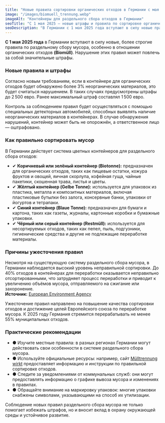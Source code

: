 ```yaml
---
title: "Новые правила сортировки органических отходов в Германии с мая 2025 года"
image: "/images/biomuell_trennung.webp"
imageAlt: "Контейнеры для раздельного сбора отходов в Германии"
seoTitle: "С 1 мая 2025 — новые штрафы и правила по сортировке органических отходов в Германии"
seoDescription: "В Германии с 1 мая 2025 года вступают в силу новые правила сортировки органических отходов. За нарушение могут взиматься штрафы до 2 500 евро."
---
```


**С 1 мая 2025 года** в Германии вступают в силу новые, более строгие правила по раздельному сбору мусора, особенно в отношении органических отходов **(Biomüll)**. Нарушение этих правил может повлечь за собой значительные штрафы.  

### Новые правила и штрафы
Согласно новым требованиям, если в контейнере для органических отходов будет обнаружено более 3% неорганических материалов, это будет считаться нарушением. В таких случаях предусмотрены штрафы до 2 500 евро. Ранее максимальный штраф составлял 1 500 евро.  


Контроль за соблюдением правил будет осуществляться с помощью специальных детекторных автомобилей, способных выявлять наличие неорганических материалов в контейнерах. В случае обнаружения нарушений, контейнер может быть не опорожнён, а ответственное лицо — оштрафовано.  


###  Как правильно сортировать мусор
В Германии действует система цветных контейнеров для раздельного сбора отходов:

- ✔ **Коричневый или зелёный контейнер (Biotonne):** предназначен для органических отходов, таких как пищевые остатки, кожура фруктов и овощей, яичная скорлупа, кофейная гуща, чайные пакетики, скошенная трава, листья и цветы.
- ✔ **Жёлтый контейнер (Gelbe Tonne):** используется для упаковок из пластика, металла и композитных материалов, включая пластиковые бутылки без залога, консервные банки, упаковки от йогуртов и тетрапаки.
- ✔ **Синий контейнер (Blaue Tonne):** предназначен для бумаги и картона, таких как газеты, журналы, картонные коробки и бумажные упаковки.
- ✔ **Чёрный или серый контейнер (Restmüll):** используется для несортируемых отходов, таких как пепел, пыль, подгузники, гигиенические средства и другие не подлежащие переработке материалы.  

### Причины ужесточения правил
Несмотря на существующую систему раздельного сбора мусора, в Германии наблюдается высокий уровень неправильной сортировки. До 40% отходов в контейнерах для переработки оказывается неправильно отсортированными, что затрудняет процесс переработки и приводит к увеличению объёмов мусора, отправляемого на сжигание или захоронение.  
**Источник:** [European Environment Agency](https://www.eea.europa.eu)

Ужесточение правил направлено на повышение качества сортировки отходов и достижение целей Европейского союза по переработке мусора. К 2025 году Германия стремится перерабатывать не менее 55% муниципальных отходов.  


###  Практические рекомендации
- ● Изучите местные правила: в разных регионах Германии могут действовать свои особенности в системе раздельного сбора мусора.
- ● Используйте официальные ресурсы: например, сайт [Mülltrennung wirkt](https://www.muelltrennung-wirkt.de) предоставляет информацию и инструкции по правильной сортировке отходов.
- ● Следите за уведомлениями от коммунальных служб: они могут предоставлять информацию о графике вывоза мусора и изменениях в правилах.
- ● Обращайте внимание на маркировку упаковок: многие упаковки снабжены символами, указывающими на способ их утилизации.

Соблюдение новых правил раздельного сбора мусора не только помогает избежать штрафов, но и вносит вклад в охрану окружающей среды и устойчивое развитие.
